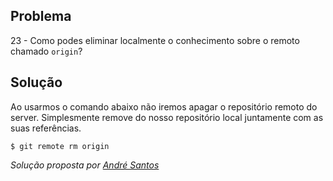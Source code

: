 ## Problema

23 - Como podes eliminar localmente o conhecimento sobre o remoto chamado
`origin`?

## Solução

Ao usarmos o comando abaixo não iremos apagar o repositório remoto do server. Simplesmente remove do nosso repositório local juntamente com as suas referências.

`$ git remote rm origin`

*Solução proposta por [André Santos](https://github.com/Snigy24)*